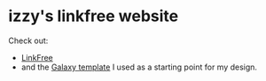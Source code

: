 # izzy's linkfree website

Check out:

- [LinkFree](https://github.com/MichaelBarney/LinkFree)
- and the [Galaxy template](https://github.com/MichaelBarney/LinkFree/tree/master/Templates/Galaxy) I used as a starting point for my design.
